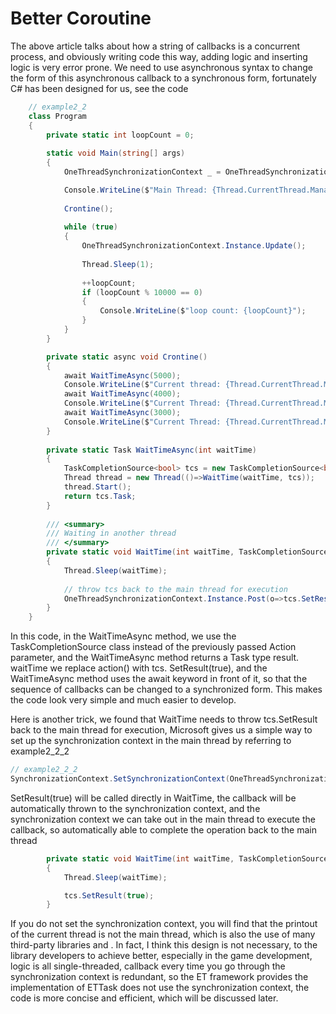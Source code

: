# Better Coroutine
The above article talks about how a string of callbacks is a concurrent process, and obviously writing code this way, adding logic and inserting logic is very error prone. We need to use asynchronous syntax to change the form of this asynchronous callback to a synchronous form, fortunately C# has been designed for us, see the code
```csharp
    // example2_2
    class Program
    {
        private static int loopCount = 0;
        
        static void Main(string[] args)
        {
            OneThreadSynchronizationContext _ = OneThreadSynchronizationContext.Instance;

            Console.WriteLine($"Main Thread: {Thread.CurrentThread.ManagedThreadId}");
            
            Crontine();
            
            while (true)
            {
                OneThreadSynchronizationContext.Instance.Update();
                
                Thread.Sleep(1);
                
                ++loopCount;
                if (loopCount % 10000 == 0)
                {
                    Console.WriteLine($"loop count: {loopCount}");
                }
            }
        }

        private static async void Crontine()
        {
            await WaitTimeAsync(5000);
            Console.WriteLine($"Current thread: {Thread.CurrentThread.ManagedThreadId}, WaitTimeAsync finsih loopCount's value is: {loopCount}");
            await WaitTimeAsync(4000);
            Console.WriteLine($"Current Thread: {Thread.CurrentThread.ManagedThreadId}, WaitTimeAsync finsih The value of loopCount is: {loopCount}");
            await WaitTimeAsync(3000);
            Console.WriteLine($"Current Thread: {Thread.CurrentThread.ManagedThreadId}, WaitTimeAsync finsih The value of loopCount is: {loopCount}");
        }
        
        private static Task WaitTimeAsync(int waitTime)
        {
            TaskCompletionSource<bool> tcs = new TaskCompletionSource<bool>();
            Thread thread = new Thread(()=>WaitTime(waitTime, tcs));
            thread.Start();
            return tcs.Task;
        }
        
        /// <summary>
        /// Waiting in another thread
        /// </summary>
        private static void WaitTime(int waitTime, TaskCompletionSource<bool> tcs)
        {
            Thread.Sleep(waitTime);
            
            // throw tcs back to the main thread for execution
            OneThreadSynchronizationContext.Instance.Post(o=>tcs.SetResult(true), null);
        }
    }
```
In this code, in the WaitTimeAsync method, we use the TaskCompletionSource class instead of the previously passed Action parameter, and the WaitTimeAsync method returns a Task type result. waitTime we replace action() with tcs. SetResult(true), and the WaitTimeAsync method uses the await keyword in front of it, so that the sequence of callbacks can be changed to a synchronized form. This makes the code look very simple and much easier to develop.  

Here is another trick, we found that WaitTime needs to throw tcs.SetResult back to the main thread for execution, Microsoft gives us a simple way to set up the synchronization context in the main thread by referring to example2_2_2
```csharp
// example2_2_2
SynchronizationContext.SetSynchronizationContext(OneThreadSynchronizationContext.Instance);
```
SetResult(true) will be called directly in WaitTime, the callback will be automatically thrown to the synchronization context, and the synchronization context we can take out in the main thread to execute the callback, so automatically able to complete the operation back to the main thread
```csharp
        private static void WaitTime(int waitTime, TaskCompletionSource<bool> tcs)
        {
            Thread.Sleep(waitTime);

            tcs.SetResult(true);
        }
```
If you do not set the synchronization context, you will find that the printout of the current thread is not the main thread, which is also the use of many third-party libraries and . In fact, I think this design is not necessary, to the library developers to achieve better, especially in the game development, logic is all single-threaded, callback every time you go through the synchronization context is redundant, so the ET framework provides the implementation of ETTask does not use the synchronization context, the code is more concise and efficient, which will be discussed later.